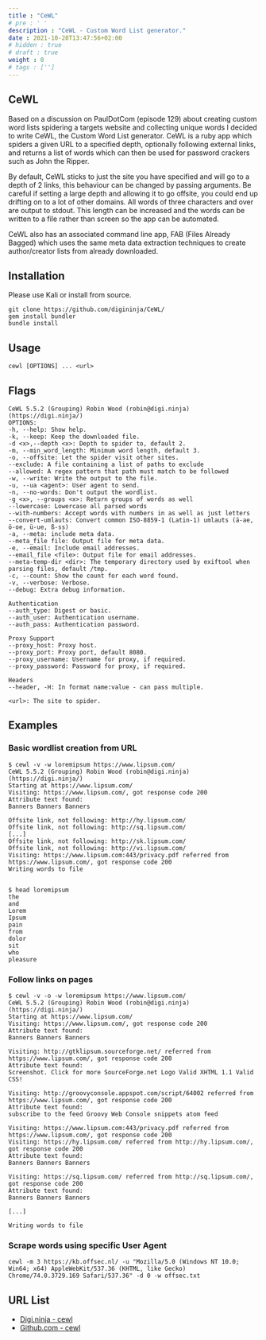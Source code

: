```yaml
---
title : "CeWL"
# pre : ' '
description : "CeWL - Custom Word List generator."
date : 2021-10-28T13:47:56+02:00
# hidden : true
# draft : true
weight : 0
# tags : ['']
---
```


## CeWL

Based on a discussion on PaulDotCom (episode 129) about creating custom word lists spidering a targets website and collecting unique words I decided to write CeWL, the Custom Word List generator. CeWL is a ruby app which spiders a given URL to a specified depth, optionally following external links, and returns a list of words which can then be used for password crackers such as John the Ripper.

By default, CeWL sticks to just the site you have specified and will go to a depth of 2 links, this behaviour can be changed by passing arguments. Be careful if setting a large depth and allowing it to go offsite, you could end up drifting on to a lot of other domains. All words of three characters and over are output to stdout. This length can be increased and the words can be written to a file rather than screen so the app can be automated.

CeWL also has an associated command line app, FAB (Files Already Bagged) which uses the same meta data extraction techniques to create author/creator lists from already downloaded.

## Installation

Please use Kali or install from source.

```plain
git clone https://github.com/digininja/CeWL/
gem install bundler
bundle install
```

## Usage

```plain
cewl [OPTIONS] ... <url>
```

## Flags

```plain
CeWL 5.5.2 (Grouping) Robin Wood (robin@digi.ninja) (https://digi.ninja/)
OPTIONS:
-h, --help: Show help.
-k, --keep: Keep the downloaded file.
-d <x>,--depth <x>: Depth to spider to, default 2.
-m, --min_word_length: Minimum word length, default 3.
-o, --offsite: Let the spider visit other sites.
--exclude: A file containing a list of paths to exclude
--allowed: A regex pattern that path must match to be followed
-w, --write: Write the output to the file.
-u, --ua <agent>: User agent to send.
-n, --no-words: Don't output the wordlist.
-g <x>, --groups <x>: Return groups of words as well
--lowercase: Lowercase all parsed words
--with-numbers: Accept words with numbers in as well as just letters
--convert-umlauts: Convert common ISO-8859-1 (Latin-1) umlauts (ä-ae, ö-oe, ü-ue, ß-ss)
-a, --meta: include meta data.
--meta_file file: Output file for meta data.
-e, --email: Include email addresses.
--email_file <file>: Output file for email addresses.
--meta-temp-dir <dir>: The temporary directory used by exiftool when parsing files, default /tmp.
-c, --count: Show the count for each word found.
-v, --verbose: Verbose.
--debug: Extra debug information.

Authentication
--auth_type: Digest or basic.
--auth_user: Authentication username.
--auth_pass: Authentication password.

Proxy Support
--proxy_host: Proxy host.
--proxy_port: Proxy port, default 8080.
--proxy_username: Username for proxy, if required.
--proxy_password: Password for proxy, if required.

Headers
--header, -H: In format name:value - can pass multiple.

<url>: The site to spider.
```

## Examples

### Basic wordlist creation from URL

```plain
$ cewl -v -w loremipsum https://www.lipsum.com/
CeWL 5.5.2 (Grouping) Robin Wood (robin@digi.ninja) (https://digi.ninja/)
Starting at https://www.lipsum.com/
Visiting: https://www.lipsum.com/, got response code 200
Attribute text found:
Banners Banners Banners 

Offsite link, not following: http://hy.lipsum.com/
Offsite link, not following: http://sq.lipsum.com/
[...]
Offsite link, not following: http://sk.lipsum.com/
Offsite link, not following: http://vi.lipsum.com/
Visiting: https://www.lipsum.com:443/privacy.pdf referred from https://www.lipsum.com/, got response code 200
Writing words to file


$ head loremipsum 
the
and
Lorem
Ipsum
pain
from
dolor
sit
who
pleasure
```

### Follow links on pages

```plain
$ cewl -v -o -w loremipsum https://www.lipsum.com/
CeWL 5.5.2 (Grouping) Robin Wood (robin@digi.ninja) (https://digi.ninja/)
Starting at https://www.lipsum.com/
Visiting: https://www.lipsum.com/, got response code 200
Attribute text found:
Banners Banners Banners 

Visiting: http://gtklipsum.sourceforge.net/ referred from https://www.lipsum.com/, got response code 200
Attribute text found:
Screenshot. Click for more SourceForge.net Logo Valid XHTML 1.1 Valid CSS! 

Visiting: http://groovyconsole.appspot.com/script/64002 referred from https://www.lipsum.com/, got response code 200
Attribute text found:
subscribe to the feed Groovy Web Console snippets atom feed 

Visiting: https://www.lipsum.com:443/privacy.pdf referred from https://www.lipsum.com/, got response code 200
Visiting: https://hy.lipsum.com/ referred from http://hy.lipsum.com/, got response code 200
Attribute text found:
Banners Banners Banners 

Visiting: https://sq.lipsum.com/ referred from http://sq.lipsum.com/, got response code 200
Attribute text found:
Banners Banners Banners 

[...]

Writing words to file
```

### Scrape words using specific User Agent

```plain
cewl -m 3 https://kb.offsec.nl/ -u "Mozilla/5.0 (Windows NT 10.0; Win64; x64) AppleWebKit/537.36 (KHTML, like Gecko) Chrome/74.0.3729.169 Safari/537.36" -d 0 -w offsec.txt
```

## URL List

* [Digi.ninja - cewl](https://digi.ninja/projects/cewl.php)
* [Github.com - cewl](https://github.com/digininja/CeWL/)

